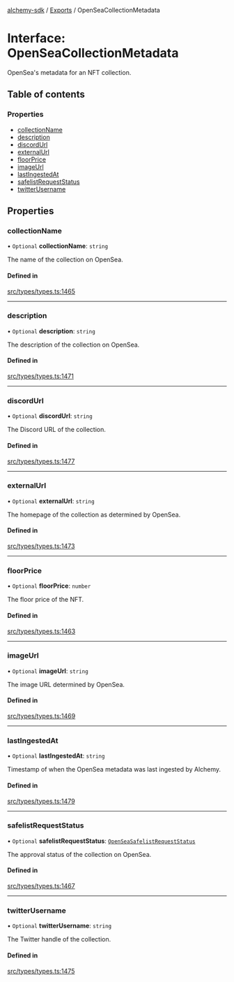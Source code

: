 [alchemy-sdk](../README.md) / [Exports](../modules.md) / OpenSeaCollectionMetadata

# Interface: OpenSeaCollectionMetadata

OpenSea's metadata for an NFT collection.

## Table of contents

### Properties

- [collectionName](OpenSeaCollectionMetadata.md#collectionname)
- [description](OpenSeaCollectionMetadata.md#description)
- [discordUrl](OpenSeaCollectionMetadata.md#discordurl)
- [externalUrl](OpenSeaCollectionMetadata.md#externalurl)
- [floorPrice](OpenSeaCollectionMetadata.md#floorprice)
- [imageUrl](OpenSeaCollectionMetadata.md#imageurl)
- [lastIngestedAt](OpenSeaCollectionMetadata.md#lastingestedat)
- [safelistRequestStatus](OpenSeaCollectionMetadata.md#safelistrequeststatus)
- [twitterUsername](OpenSeaCollectionMetadata.md#twitterusername)

## Properties

### collectionName

• `Optional` **collectionName**: `string`

The name of the collection on OpenSea.

#### Defined in

[src/types/types.ts:1465](https://github.com/alchemyplatform/alchemy-sdk-js/blob/bed7d71/src/types/types.ts#L1465)

___

### description

• `Optional` **description**: `string`

The description of the collection on OpenSea.

#### Defined in

[src/types/types.ts:1471](https://github.com/alchemyplatform/alchemy-sdk-js/blob/bed7d71/src/types/types.ts#L1471)

___

### discordUrl

• `Optional` **discordUrl**: `string`

The Discord URL of the collection.

#### Defined in

[src/types/types.ts:1477](https://github.com/alchemyplatform/alchemy-sdk-js/blob/bed7d71/src/types/types.ts#L1477)

___

### externalUrl

• `Optional` **externalUrl**: `string`

The homepage of the collection as determined by OpenSea.

#### Defined in

[src/types/types.ts:1473](https://github.com/alchemyplatform/alchemy-sdk-js/blob/bed7d71/src/types/types.ts#L1473)

___

### floorPrice

• `Optional` **floorPrice**: `number`

The floor price of the NFT.

#### Defined in

[src/types/types.ts:1463](https://github.com/alchemyplatform/alchemy-sdk-js/blob/bed7d71/src/types/types.ts#L1463)

___

### imageUrl

• `Optional` **imageUrl**: `string`

The image URL determined by OpenSea.

#### Defined in

[src/types/types.ts:1469](https://github.com/alchemyplatform/alchemy-sdk-js/blob/bed7d71/src/types/types.ts#L1469)

___

### lastIngestedAt

• `Optional` **lastIngestedAt**: `string`

Timestamp of when the OpenSea metadata was last ingested by Alchemy.

#### Defined in

[src/types/types.ts:1479](https://github.com/alchemyplatform/alchemy-sdk-js/blob/bed7d71/src/types/types.ts#L1479)

___

### safelistRequestStatus

• `Optional` **safelistRequestStatus**: [`OpenSeaSafelistRequestStatus`](../enums/OpenSeaSafelistRequestStatus.md)

The approval status of the collection on OpenSea.

#### Defined in

[src/types/types.ts:1467](https://github.com/alchemyplatform/alchemy-sdk-js/blob/bed7d71/src/types/types.ts#L1467)

___

### twitterUsername

• `Optional` **twitterUsername**: `string`

The Twitter handle of the collection.

#### Defined in

[src/types/types.ts:1475](https://github.com/alchemyplatform/alchemy-sdk-js/blob/bed7d71/src/types/types.ts#L1475)
